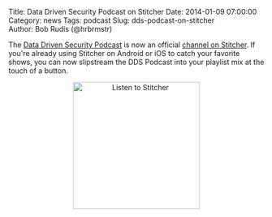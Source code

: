 Title: Data Driven Security Podcast on Stitcher
Date: 2014-01-09 07:00:00
Category: news
Tags: podcast
Slug: dds-podcast-on-stitcher	
Author: Bob Rudis (@hrbrmstr)

The [Data Driven Security Podcast](http://datadrivensecurity.info/podcast) is now an official [channel on Stitcher](http://www.stitcher.com/s?fid=41901&refid=stpr). If you're already using Stitcher on Android or iOS to catch your favorite shows, you can now slipstream the DDS Podcast into your playlist mix at the touch of a button.

<center><a href="http://www.stitcher.com/s?fid=41901&refid=stpr"><img src="http://cloudfront.assets.stitcher.com/promo.assets/stitcher-banner-250x250.jpg" width="250" height="250" alt="Listen to Stitcher"></a></center>
